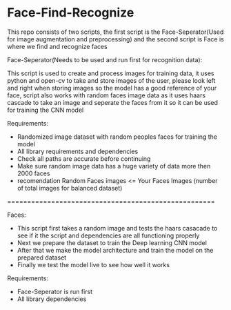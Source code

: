# Face-Find-Recognize
This repo consists of two scripts, the first script is the Face-Seperator(Used for image augmentation and preprocessing) and the second script is Face is where we find and recognize faces


Face-Seperator(Needs to be used and run first for recognition data):

This script is used to create and process images for training data, it uses python and open-cv to take and store images of the user, please look left and right when storing images so the model has a good reference of your face, script also works with random faces image data as it uses haars cascade to take an image and seperate the faces from it so it can be used for training the CNN model

Requirements:
- Randomized image dataset with random peoples faces for training the model
- All library requirements and dependencies
- Check all paths are accurate before continuing
- Make sure random image data has a huge variety of data more then 2000 faces
- recomendation Random Faces images <= Your Faces Images (number of total images for balanced dataset)

====================================================

Faces:

- This script first takes a random image and tests the haars casacade to see if it the script and dependencies are all functioning properly
- Next we prepare the dataset to train the Deep learning CNN model
- After that we make the model architecture and train the model on the prepared dataset
- Finally we test the model live to see how well it works

Requirements:

- Face-Seperator is run first
- All library dependencies


